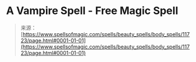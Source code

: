 <!--yml
category: 未分类
date: 2024-06-12 18:49:08
-->

# A Vampire Spell - Free Magic Spell

> 来源：[https://www.spellsofmagic.com/spells/beauty_spells/body_spells/11723/page.html#0001-01-01](https://www.spellsofmagic.com/spells/beauty_spells/body_spells/11723/page.html#0001-01-01)